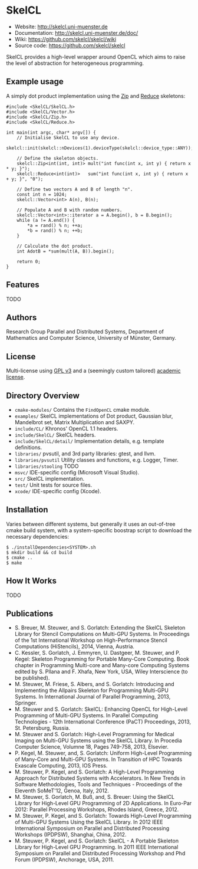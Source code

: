 # SkelCL

* Website: http://skelcl.uni-muenster.de
* Documentation: http://skelcl.uni-muenster.de/doc/
* Wiki: https://github.com/skelcl/skelcl/wiki
* Source code: https://github.com/skelcl/skelcl

SkelCL provides a high-level wrapper around OpenCL which aims to raise
the level of abstraction for heterogeneous programming.


## Example usage

A simply dot product implementation using the
[Zip](http://skelcl.uni-muenster.de/doc/classskelcl_1_1Zip_3_01Tout_07Tleft_00_01Tright_08_4.html)
and
[Reduce](http://skelcl.uni-muenster.de/doc/classskelcl_1_1Reduce_3_01T_07T_08_4.html)
skeletons:

```
#include <SkelCL/SkelCL.h>
#include <SkelCL/Vector.h>
#include <SkelCL/Zip.h>
#include <SkelCL/Reduce.h>

int main(int argc, char* argv[]) {
    // Initialise SkelCL to use any device.
    skelcl::init(skelcl::nDevices(1).deviceType(skelcl::device_type::ANY));

    // Define the skeleton objects.
    skelcl::Zip<int(int, int)> mult("int func(int x, int y) { return x * y; }");
    skelcl::Reduce<int(int)>   sum("int func(int x, int y) { return x + y; }", "0");

    // Define two vectors A and B of length "n".
    const int n = 1024;
    skelcl::Vector<int> A(n), B(n);

    // Populate A and B with random numbers.
    skelcl::Vector<int>::iterator a = A.begin(), b = B.begin();
    while (a != A.end()) {
        *a = rand() % n; ++a;
        *b = rand() % n; ++b;
    }

    // Calculate the dot product.
    int AdotB = *sum(mult(A, B)).begin();

    return 0;
}
```


## Features

TODO


## Authors

Research Group Parallel and Distributed Systems, Department of
Mathematics and Computer Science, University of Münster, Germany.

## License

Multi-license using
[GPL v3](https://raw.githubusercontent.com/skelcl/skelcl/master/LICENSE-gpl.txt)
and a (seemingly custom tailored)
[academic license](https://github.com/skelcl/skelcl/blob/master/LICENSE-academic.txt).

## Directory Overview

* `cmake-modules/` Contains the `FindOpenCL` cmake module.
* `examples/` SkelCL implementations of Dot product, Gaussian blur,
  Mandelbrot set, Matrix Multiplication and SAXPY.
* `include/CL/` Khronos' OpenCL 1.1 headers.
* `include/SkelCL/` SkelCL headers.
* `include/SkelCL/detail/` Implementation details, e.g. template
  definitions.
* `libraries/` pvsutil, and 3rd party libraries: gtest, and llvm.
* `libraries/pvsutil` Utility classes and functions, e.g. Logger, Timer.
* `libraries/stooling` TODO
* `msvc/` IDE-specific config (Microsoft Visual Studio).
* `src/` SkelCL implementation.
* `test/` Unit tests for source files.
* `xcode/` IDE-specific config (Xcode).

## Installation

Varies between different systems, but generally it uses an out-of-tree
cmake build system, with a system-specific boostrap script to download
the necessary dependencies:

```
$ ./installDependencies<SYSTEM>.sh
$ mkdir build && cd build
$ cmake ..
$ make
```


## How It Works

TODO


## Publications

* S. Breuer, M. Steuwer, and S. Gorlatch: Extending the SkelCL
  Skeleton Library for Stencil Computations on Multi-GPU Systems. In
  Proceedings of the 1st International Workshop on High-Performance
  Stencil Computations (HiStencils), 2014, Vienna, Austria.
* C. Kessler, S. Gorlatch, J. Emmyren, U. Dastgeer, M. Steuwer, and
  P. Kegel: Skeleton Programming for Portable Many-Core
  Computing. Book chapter in Programming Multi-core and Many-core
  Computing Systems edited by S. Pllana and F. Xhafa, New York, USA,
  Wiley Interscience (to be published).
* M. Steuwer, M. Friese, S. Albers, and S. Gorlatch: Introducing and
  Implementing the Allpairs Skeleton for Programming Multi-GPU
  Systems. In International Journal of Parallel Programming, 2013,
  Springer.
* M. Steuwer and S. Gorlatch: SkelCL: Enhancing OpenCL for High-Level
  Programming of Multi-GPU Systems. In Parallel Computing
  Technologies - 12th International Conference (PaCT) Proceedings,
  2013, St. Petersburg, Russia.
* M. Steuwer and S. Gorlatch: High-Level Programming for Medical
  Imaging on Multi-GPU Systems using the SkelCL Library. In Procedia
  Computer Science, Volumne 18, Pages 749-758, 2013, Elsevier.
* P. Kegel, M. Steuwer, and, S. Gorlatch: Uniform High-Level
  Programming of Many-Core and Multi-GPU Systems. In Transition of HPC
  Towards Exascale Computing, 2013, IOS Press.
* M. Steuwer, P. Kegel, and S. Gorlatch: A High-Level Programming
  Approach for Distributed Systems with Accelerators. In New Trends in
  Software Methodologies, Tools and Techniques - Proceedings of the
  Eleventh SoMeT'12, Genoa, Italy, 2012.
* M. Steuwer, S. Gorlatch, M. Buß, and, S. Breuer: Using the SkelCL
  Library for High-Level GPU Programming of 2D Applications. In
  Euro-Par 2012: Parallel Processing Workshops, Rhodes Island, Greece,
  2012.
* M. Steuwer, P. Kegel, and S. Gorlatch: Towards High-Level
  Programming of Multi-GPU Systems Using the SkelCL Library. In 2012
  IEEE International Symposium on Parallel and Distributed Processing
  Workshops (IPDPSW), Shanghai, China, 2012.
* M. Steuwer, P. Kegel, and S. Gorlatch: SkelCL - A Portable Skeleton
  Library for High-Level GPU Programming. In 2011 IEEE International
  Symposium on Parallel and Distributed Processing Workshop and Phd
  Forum (IPDPSW), Anchorage, USA, 2011.
